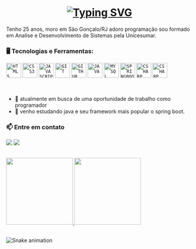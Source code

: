 <h1 align="center"> 
    <a href="https://git.io/typing-svg">
        <img src="https://readme-typing-svg.demolab.com?font=Fira+Code&duration=2000&pause=1000&center=true&width=630&lines=Ol%C3%A1%2C+me+chamo+Filipe+Lemos!;Voc%C3%AA+tamb%C3%A9m+pode+se+referir+a+mim+como+FilipeRobot.;Bem+vindo+ao+meu+perfil!!" alt="Typing SVG" />
    </a>
</h1>

Tenho 25 anos, moro em São Gonçalo/RJ adoro programação sou formado em Analise e Desenvolvimento de Sistemas pela Unicesumar.


### 🖥️ Tecnologias e Ferramentas: 
<code><img width="40px" src="https://cdn.jsdelivr.net/gh/devicons/devicon/icons/html5/html5-original-wordmark.svg" title = "HTML5"/></code>
<code><img width="40px" src="https://cdn.jsdelivr.net/gh/devicons/devicon/icons/css3/css3-original-wordmark.svg" title = "CSS3"/></code>
<code><img width="40px" src="https://cdn.jsdelivr.net/gh/devicons/devicon/icons/javascript/javascript-original.svg" title = "JAVASCRIPT"/></code>
<code><img width="40px" src="https://cdn.jsdelivr.net/gh/devicons/devicon/icons/git/git-original.svg" title = "GIT"/></code>
<code><img width="40px" src="https://cdn.jsdelivr.net/gh/devicons/devicon/icons/github/github-original.svg" title = "GITHUB"/></code>
<code><img width="40px" src="https://cdn.jsdelivr.net/gh/devicons/devicon/icons/java/java-original.svg" title = "JAVA"/></code>
<code><img width="40px" src="https://cdn.jsdelivr.net/gh/devicons/devicon/icons/mysql/mysql-original.svg" title = "MYSQL"/></code>
<code><img width="40px" src="https://cdn.jsdelivr.net/gh/devicons/devicon/icons/spring/spring-original.svg" title = "SPRINGBOOT"/></code>
<code><img width="40px" src="https://cdn.jsdelivr.net/gh/devicons/devicon/icons/csharp/csharp-original.svg" title = "CSHARP"/></code>
<code><img width="40px" src="https://cdn.jsdelivr.net/gh/devicons/devicon/icons/php/php-original.svg" title = "CSHARP"/></code>

<br/>

 - 🔭 atualmente em busca de uma oportunidade de trabalho como programador
 - 🌱 venho estudando java e seu framework mais popular o spring boot.

### 📫 Entre em contato
<a href="mailto:filipe_lemos@live.com"><img src="https://img.shields.io/badge/Microsoft_Outlook-0078D4?style=for-the-badge&logo=microsoft-outlook&logoColor=white" target="_blank"></a>
<a href="https://www.linkedin.com/in/filipe-lemos-programador/" target="_blank"><img src="https://img.shields.io/badge/-LinkedIn-%230077B5?style=for-the-badge&logo=linkedin&logoColor=white" target="_blank"></a> 

<br/>

<div>
    <a href="https://github.com/FilipeRobot">
        <img height="180em" src="https://github-readme-stats.vercel.app/api/top-langs/?username=FilipeRobot&layout=compact&langs_count=7&theme=dracula"/>
        <img height="180em" src="https://github-readme-stats.vercel.app/api?username=FilipeRobot&show_icons=true&theme=dracula&include_all_commits=true&count_private=true"/>
    </a>
</div>

<br/>

![Snake animation](https://github.com/FilipeRobot/FilipeRobot/blob/output/github-contribution-grid-snake.svg)
